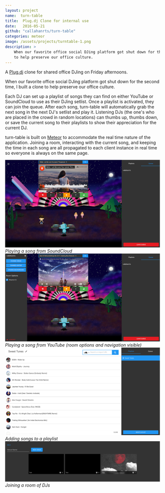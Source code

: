 ```yaml
---
layout: project
name:  turn-table
title:  Plug.dj Clone for internal use
date:   2016-05-21
github: "callahanrts/turn-table"
categories: meteor
image: /assets/projects/turntable-1.png
description: >
    When our favorite office social DJing platform got shut down for the second time, I built a clone
    to help preserve our office culture.
---
```



A [Plug.dj](https://plug.dj/) clone for shared office DJing on Friday afternoons.

When our favorite office social DJing platform got shut down for the second time, I built a clone
to help preserve our office culture.

Each DJ can set up a playlist of songs they can find on either YouTube or SoundCloud to use as
their DJing setlist. Once a playlist is activated, they can join the queue. After each song,
turn-table will automatically grab the next song in the next DJ's setlist and play it. Listening
DJs (the one's who are placed in the crowd in random locations) can thumbs up, thumbs down, or
save the current song to their playlists to show their appreciation
for the current DJ.

turn-table is built on [Meteor](https://www.meteor.com/) to accommodate the real time nature of
the application. Joining a room, interacting with the current song, and keeping the time in each
song are all propagated to each client instance in real time so everyone is always on the same page.

<div class="screenshots">
  <img src="/assets/projects/turntable-1.png" />
  <div class="caption"><i>Playing a song from SoundCloud</i></div>
  <img src="/assets/projects/turntable-4.png" />
  <div class="caption"><i>Playing a song from YouTube (room options and navigation visible)</i></div>
  <img src="/assets/projects/turntable-2.png" />
  <div class="caption"><i>Adding songs to a playlist</i></div>
  <img src="/assets/projects/turntable-3.png" />
  <div class="caption"><i>Joining a room of DJs</i></div>
</div>
